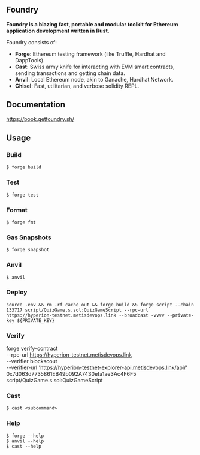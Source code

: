 ## Foundry

**Foundry is a blazing fast, portable and modular toolkit for Ethereum application development written in Rust.**

Foundry consists of:

-   **Forge**: Ethereum testing framework (like Truffle, Hardhat and DappTools).
-   **Cast**: Swiss army knife for interacting with EVM smart contracts, sending transactions and getting chain data.
-   **Anvil**: Local Ethereum node, akin to Ganache, Hardhat Network.
-   **Chisel**: Fast, utilitarian, and verbose solidity REPL.

## Documentation

https://book.getfoundry.sh/

## Usage

### Build

```shell
$ forge build
```

### Test

```shell
$ forge test
```

### Format

```shell
$ forge fmt
```

### Gas Snapshots

```shell
$ forge snapshot
```

### Anvil

```shell
$ anvil
```

### Deploy

```shell
source .env && rm -rf cache out && forge build && forge script --chain 133717 script/QuizGame.s.sol:QuizGameScript --rpc-url https://hyperion-testnet.metisdevops.link --broadcast -vvvv --private-key ${PRIVATE_KEY}
```

### Verify

forge verify-contract \
  --rpc-url https://hyperion-testnet.metisdevops.link \
  --verifier blockscout \
  --verifier-url 'https://hyperion-testnet-explorer-api.metisdevops.link/api/' \
  0x7d063d7735861EB49b092A7430efa1ae3Ac4F6F5 \
  script/QuizGame.s.sol:QuizGameScript

### Cast

```shell
$ cast <subcommand>
```

### Help

```shell
$ forge --help
$ anvil --help
$ cast --help
```
